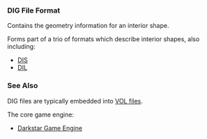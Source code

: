 ### DIG File Format

Contains the geometry information for an interior shape.

Forms part of a trio of formats which describe interior shapes, also including:

* [DIS](DIS.md)
* [DIL](DIL.md)

### See Also

DIG files are typically embedded into [VOL files](VOL.md).

The core game engine:

* [Darkstar Game Engine](darkstar.md)